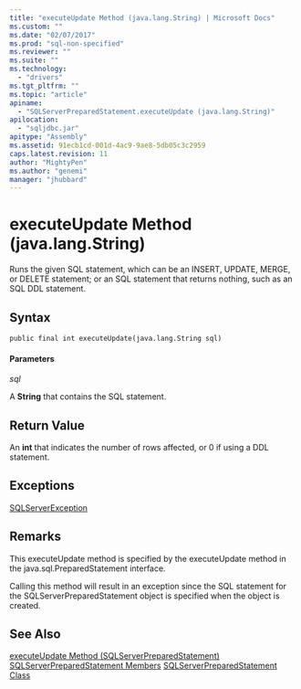 ```yaml
---
title: "executeUpdate Method (java.lang.String) | Microsoft Docs"
ms.custom: ""
ms.date: "02/07/2017"
ms.prod: "sql-non-specified"
ms.reviewer: ""
ms.suite: ""
ms.technology: 
  - "drivers"
ms.tgt_pltfrm: ""
ms.topic: "article"
apiname: 
  - "SQLServerPreparedStatement.executeUpdate (java.lang.String)"
apilocation: 
  - "sqljdbc.jar"
apitype: "Assembly"
ms.assetid: 91ecb1cd-001d-4ac9-9ae8-5db05c3c2959
caps.latest.revision: 11
author: "MightyPen"
ms.author: "genemi"
manager: "jhubbard"
---
```

# executeUpdate Method (java.lang.String)

Runs the given SQL statement, which can be an INSERT, UPDATE, MERGE, or DELETE statement; or an SQL statement that returns nothing, such as an SQL DDL statement.

## Syntax

```
public final int executeUpdate(java.lang.String sql)
```

#### Parameters
*sql*

A **String** that contains the SQL statement.

## Return Value
An **int** that indicates the number of rows affected, or 0 if using a DDL statement.

## Exceptions
[SQLServerException](./sqlserverexception-class.md)

## Remarks
This executeUpdate method is specified by the executeUpdate method in the java.sql.PreparedStatement interface.

Calling this method will result in an exception since the SQL statement for the SQLServerPreparedStatement object is specified when the object is created.

## See Also
[executeUpdate Method &#40;SQLServerPreparedStatement&#41;](./executeupdate-method-sqlserverpreparedstatement.md)
[SQLServerPreparedStatement Members](./sqlserverpreparedstatement-members.md)
[SQLServerPreparedStatement Class](./sqlserverpreparedstatement-class.md)
